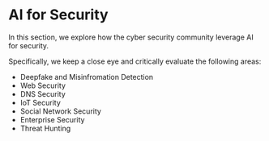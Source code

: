 # AI for Security
In this section, we explore how the cyber security community leverage AI for security.

Specifically, we keep a close eye and critically evaluate the following areas:
* Deepfake and Misinfromation Detection
* Web Security
* DNS Security
* IoT Security
* Social Network Security
* Enterprise Security
* Threat Hunting
